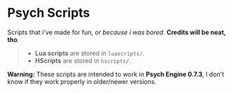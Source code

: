 # Psych Scripts
Scripts that i've made for fun, *or because i was bored*. **Credits will be neat, tho**.

> - **Lua scripts** are stored in `luascripts/`.
> - **HScripts** are stored in `hscripts/`.

**Warning:** These scripts are intended to work in **Psych Engine 0.7.3**, I don't know if they work properly in older/newer versions.